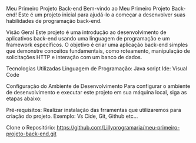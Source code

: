 Meu Primeiro Projeto Back-end
Bem-vindo ao Meu Primeiro Projeto Back-end! Este é um projeto inicial para ajudá-lo a começar a desenvolver suas habilidades de programação back-end.

Visão Geral
Este projeto é uma introdução ao desenvolvimento de aplicativos back-end usando uma linguagem de programação e um framework específicos. O objetivo é criar uma aplicação back-end simples que demonstre conceitos fundamentais, como roteamento, manipulação de solicitações HTTP e interação com um banco de dados.

Tecnologias Utilizadas
Linguagem de Programação: Java script 
Ide: Visual Code

Configuração do Ambiente de Desenvolvimento
Para configurar o ambiente de desenvolvimento e executar este projeto em sua máquina local, siga as etapas abaixo:

Pré-requisitos:
Realizar instalação das frramentas que utilizaremos para criação do projeto. Exemplo: Vs Cide, Git, Github etc...

Clone o Repositório:
https://github.com/Lillyprogramaria/meu-primeiro-projeto-back-end.git


